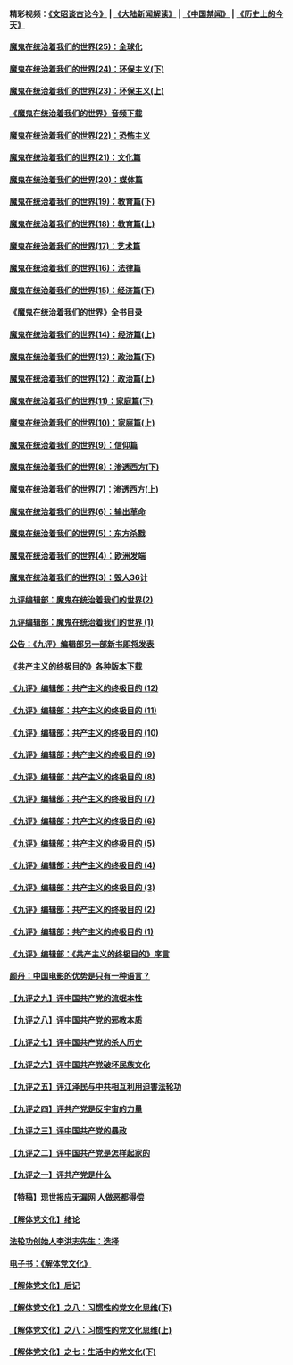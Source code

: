 #### 精彩视频：[《文昭谈古论今》](https://github.com/gfw-breaker/wenzhao/blob/master/README.md?t=12021231) | [《大陆新闻解读》](https://github.com/gfw-breaker/ntdtv-comedy/blob/master/README.md?t=12021231) | [《中国禁闻》](https://github.com/gfw-breaker/ntdtv-news/blob/master/README.md?t=12021231) | [《历史上的今天》](https://github.com/gfw-breaker/today-in-history/blob/master/README.md?t=12021231) 

#### [魔鬼在统治着我们的世界(25)：全球化](../pages/nsc422/n10788205.md?t=12021231) 

#### [魔鬼在统治着我们的世界(24)：环保主义(下)](../pages/nsc422/n10695307.md?t=12021231) 

#### [魔鬼在统治着我们的世界(23)：环保主义(上)](../pages/nsc422/n10688613.md?t=12021231) 

#### [《魔鬼在统治着我们的世界》音频下载](../pages/nsc422/n10635553.md?t=12021231) 

#### [魔鬼在统治着我们的世界(22)：恐怖主义](../pages/nsc422/n10614727.md?t=12021231) 

#### [魔鬼在统治着我们的世界(21)：文化篇](../pages/nsc422/n10597706.md?t=12021231) 

#### [魔鬼在统治着我们的世界(20)：媒体篇](../pages/nsc422/n10586579.md?t=12021231) 

#### [魔鬼在统治着我们的世界(19)：教育篇(下)](../pages/nsc422/n10564808.md?t=12021231) 

#### [魔鬼在统治着我们的世界(18)：教育篇(上)](../pages/nsc422/n10526970.md?t=12021231) 

#### [魔鬼在统治着我们的世界(17)：艺术篇](../pages/nsc422/n10499093.md?t=12021231) 

#### [魔鬼在统治着我们的世界(16)：法律篇](../pages/nsc422/n10485969.md?t=12021231) 

#### [魔鬼在统治着我们的世界(15)：经济篇(下)](../pages/nsc422/n10469975.md?t=12021231) 

#### [《魔鬼在统治着我们的世界》全书目录](../pages/nsc422/n10464261.md?t=12021231) 

#### [魔鬼在统治着我们的世界(14)：经济篇(上)](../pages/nsc422/n10457370.md?t=12021231) 

#### [魔鬼在统治着我们的世界(13)：政治篇(下)](../pages/nsc422/n10448270.md?t=12021231) 

#### [魔鬼在统治着我们的世界(12)：政治篇(上)](../pages/nsc422/n10444576.md?t=12021231) 

#### [魔鬼在统治着我们的世界(11)：家庭篇(下)](../pages/nsc422/n10440961.md?t=12021231) 

#### [魔鬼在统治着我们的世界(10)：家庭篇(上)](../pages/nsc422/n10435448.md?t=12021231) 

#### [魔鬼在统治着我们的世界(9)：信仰篇](../pages/nsc422/n10432159.md?t=12021231) 

#### [魔鬼在统治着我们的世界(8)：渗透西方(下)](../pages/nsc422/n10429603.md?t=12021231) 

#### [魔鬼在统治着我们的世界(7)：渗透西方(上)](../pages/nsc422/n10426013.md?t=12021231) 

#### [魔鬼在统治着我们的世界(6)：输出革命](../pages/nsc422/n10421536.md?t=12021231) 

#### [魔鬼在统治着我们的世界(5)：东方杀戮](../pages/nsc422/n10417707.md?t=12021231) 

#### [魔鬼在统治着我们的世界(4)：欧洲发端](../pages/nsc422/n10414890.md?t=12021231) 

#### [魔鬼在统治着我们的世界(3)：毁人36计](../pages/nsc422/n10411583.md?t=12021231) 

#### [九评编辑部：魔鬼在统治着我们的世界(2)](../pages/nsc422/n10410036.md?t=12021231) 

#### [九评编辑部：魔鬼在统治着我们的世界 (1)](../pages/nsc422/n10406825.md?t=12021231) 

#### [公告：《九评》编辑部另一部新书即将发表](../pages/nsc422/n10405104.md?t=12021231) 

#### [《共产主义的终极目的》各种版本下载](../pages/nsc422/n10022138.md?t=12021231) 

#### [《九评》编辑部：共产主义的终极目的 (12)](../pages/nsc422/n9933272.md?t=12021231) 

#### [《九评》编辑部：共产主义的终极目的 (11)](../pages/nsc422/n9924973.md?t=12021231) 

#### [《九评》编辑部：共产主义的终极目的 (10)](../pages/nsc422/n9920883.md?t=12021231) 

#### [《九评》编辑部：共产主义的终极目的 (9)](../pages/nsc422/n9916363.md?t=12021231) 

#### [《九评》编辑部：共产主义的终极目的 (8)](../pages/nsc422/n9912488.md?t=12021231) 

#### [《九评》编辑部：共产主义的终极目的 (7)](../pages/nsc422/n9901176.md?t=12021231) 

#### [《九评》编辑部：共产主义的终极目的 (6)](../pages/nsc422/n9899359.md?t=12021231) 

#### [《九评》编辑部：共产主义的终极目的 (5)](../pages/nsc422/n9893174.md?t=12021231) 

#### [《九评》编辑部：共产主义的终极目的 (4)](../pages/nsc422/n9891246.md?t=12021231) 

#### [《九评》编辑部：共产主义的终极目的 (3)](../pages/nsc422/n9879879.md?t=12021231) 

#### [《九评》编辑部：共产主义的终极目的 (2)](../pages/nsc422/n9876205.md?t=12021231) 

#### [《九评》编辑部：共产主义的终极目的 (1)](../pages/nsc422/n9865857.md?t=12021231) 

#### [《九评》编辑部：《共产主义的终极目的》序言](../pages/nsc422/n9862666.md?t=12021231) 

#### [颜丹：中国电影的优势是只有一种语言？](../pages/nsc422/n9583062.md?t=12021231) 

#### [【九评之九】评中国共产党的流氓本性](../pages/nsc422/n737542.md?t=12021231) 

#### [【九评之八】评中国共产党的邪教本质](../pages/nsc422/n735942.md?t=12021231) 

#### [【九评之七】评中国共产党的杀人历史](../pages/nsc422/n733806.md?t=12021231) 

#### [【九评之六】评中国共产党破坏民族文化](../pages/nsc422/n731667.md?t=12021231) 

#### [【九评之五】评江泽民与中共相互利用迫害法轮功](../pages/nsc422/n730058.md?t=12021231) 

#### [【九评之四】评共产党是反宇宙的力量](../pages/nsc422/n727814.md?t=12021231) 

#### [【九评之三】评中国共产党的暴政](../pages/nsc422/n725597.md?t=12021231) 

#### [【九评之二】评中国共产党是怎样起家的](../pages/nsc422/n723946.md?t=12021231) 

#### [【九评之一】评共产党是什么](../pages/nsc422/n722529.md?t=12021231) 

#### [【特稿】现世报应无漏网 人做恶都得偿](../pages/nsc422/n4215167.md?t=12021231) 

#### [【解体党文化】绪论](../pages/nsc422/n1449356.md?t=12021231) 

#### [法轮功创始人李洪志先生：选择](../pages/nsc422/n3580738.md?t=12021231) 

#### [电子书：《解体党文化》](../pages/nsc422/n1573484.md?t=12021231) 

#### [【解体党文化】后记](../pages/nsc422/n1531999.md?t=12021231) 

#### [【解体党文化】之八：习惯性的党文化思维(下)](../pages/nsc422/n1526477.md?t=12021231) 

#### [【解体党文化】之八：习惯性的党文化思维(上)](../pages/nsc422/n1520631.md?t=12021231) 

#### [【解体党文化】之七：生活中的党文化(下)](../pages/nsc422/n1513446.md?t=12021231) 

